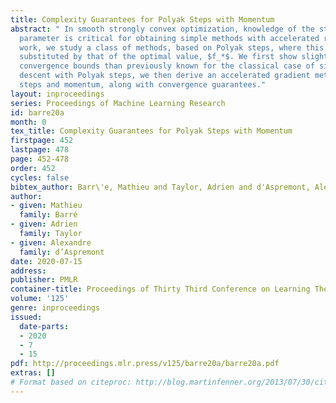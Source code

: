 ```yaml
---
title: Complexity Guarantees for Polyak Steps with Momentum
abstract: " In smooth strongly convex optimization, knowledge of the strong convexity
  parameter is critical for obtaining simple methods with accelerated rates. In this
  work, we study a class of methods, based on Polyak steps, where this knowledge is
  substituted by that of the optimal value, $f_*$. We first show slightly improved
  convergence bounds than previously known for the classical case of simple gradient
  descent with Polyak steps, we then derive an accelerated gradient method with Polyak
  steps and momentum, along with convergence guarantees."
layout: inproceedings
series: Proceedings of Machine Learning Research
id: barre20a
month: 0
tex_title: Complexity Guarantees for Polyak Steps with Momentum
firstpage: 452
lastpage: 478
page: 452-478
order: 452
cycles: false
bibtex_author: Barr\'e, Mathieu and Taylor, Adrien and d'Aspremont, Alexandre
author:
- given: Mathieu
  family: Barré
- given: Adrien
  family: Taylor
- given: Alexandre
  family: d’Aspremont
date: 2020-07-15
address: 
publisher: PMLR
container-title: Proceedings of Thirty Third Conference on Learning Theory
volume: '125'
genre: inproceedings
issued:
  date-parts:
  - 2020
  - 7
  - 15
pdf: http://proceedings.mlr.press/v125/barre20a/barre20a.pdf
extras: []
# Format based on citeproc: http://blog.martinfenner.org/2013/07/30/citeproc-yaml-for-bibliographies/
---
```

